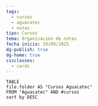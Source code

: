 ```yaml
---
tags:
  - cursos
  - aguacatec
  - notas
tipo: Cursos
tema: Organización de notas
fecha inicio: 29/09/2025
dg-publish: true
dg-home: true
cssclasses:
  - cards
---
```





```dataview
TABLE 
file.folder AS "Cursos Aguacatec"
FROM "Aguacatec" AND #cursos 
sort by DESC

```













